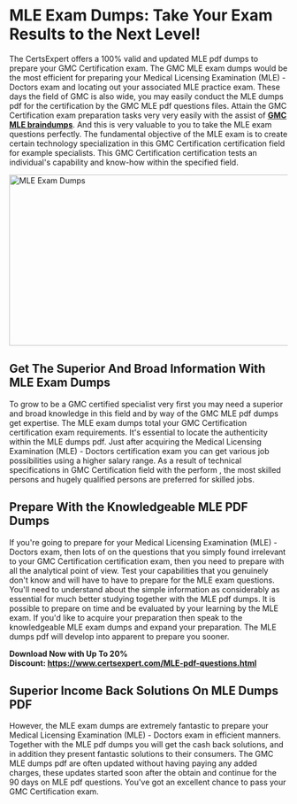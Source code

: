 <h1><strong>MLE Exam Dumps: Take Your Exam Results to the Next Level!</strong></h1>
<p>The CertsExpert offers a 100% valid and updated MLE pdf dumps to prepare your GMC Certification exam. The GMC MLE exam dumps would be the most efficient for preparing your Medical Licensing Examination (MLE) - Doctors exam and locating out your associated MLE practice exam. These days the field of GMC is also wide, you may easily conduct the MLE dumps pdf for the certification by the GMC MLE pdf questions files. Attain the GMC Certification exam preparation tasks very very easily with the assist of <a href="https://www.certsexpert.com/MLE-pdf-questions.html"><strong>GMC MLE braindumps</strong></a>. And this is very valuable to you to take the MLE exam questions perfectly. The fundamental objective of the MLE exam is to create certain technology specialization in this GMC Certification certification field for example specialists. This GMC Certification certification tests an individual's capability and know-how within the specified field.</p>
<p><img src="https://i.ibb.co/TPM8zxf/Copy-of-Copy-of-Copy-of-Copy-of-Copy-of-Minimalist-Business-You-Tube-Thumbnail-53.png" alt="MLE Exam Dumps" width="550" height="309" /></p>
<h2><strong>Get The Superior And Broad Information With MLE Exam Dumps</strong></h2>
<p>To grow to be a GMC certified specialist very first you may need a superior and broad knowledge in this field and by way of the GMC MLE pdf dumps get expertise. The MLE exam dumps total your GMC Certification certification exam requirements. It's essential to locate the authenticity within the MLE dumps pdf. Just after acquiring the Medical Licensing Examination (MLE) - Doctors certification exam you can get various job possibilities using a higher salary range. As a result of technical specifications in GMC Certification field with the perform , the most skilled persons and hugely qualified persons are preferred for skilled jobs.&nbsp;</p>
<h2><strong>Prepare With the Knowledgeable MLE PDF Dumps</strong></h2>
<p>If you're going to prepare for your Medical Licensing Examination (MLE) - Doctors exam, then lots of on the questions that you simply found irrelevant to your GMC Certification certification exam, then you need to prepare with all the analytical point of view. Test your capabilities that you genuinely don't know and will have to have to prepare for the MLE exam questions. You'll need to understand about the simple information as considerably as essential for much better studying together with the MLE pdf dumps. It is possible to prepare on time and be evaluated by your learning by the MLE exam. If you'd like to acquire your preparation then speak to the knowledgeable MLE exam dumps and expand your preparation. The MLE dumps pdf will develop into apparent to prepare you sooner.</p>
<p><strong>Download Now with Up To 20% Discount:&nbsp;<a href="https://www.certsexpert.com/MLE-pdf-questions.html">https://www.certsexpert.com/MLE-pdf-questions.html</a></strong></p>
<h2><strong>Superior Income Back Solutions On MLE Dumps PDF</strong></h2>
<p>However, the MLE exam dumps are extremely fantastic to prepare your Medical Licensing Examination (MLE) - Doctors exam in efficient manners. Together with the MLE pdf dumps you will get the cash back solutions, and in addition they present fantastic solutions to their consumers. The GMC MLE dumps pdf are often updated without having paying any added charges, these updates started soon after the obtain and continue for the 90 days on MLE pdf questions. You've got an excellent chance to pass your GMC Certification exam.</p>
